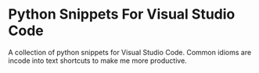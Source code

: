 # Python Snippets For Visual Studio Code

A collection of python snippets for Visual Studio Code. Common idioms are incode into text shortcuts to make me more productive.

